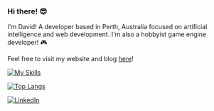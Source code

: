 
<h3>Hi there! 😎</h3>
<p>I'm David! A developer based in Perth, Australia focused on artificial intelligence and web development. I'm also a hobbyist game engine developer! 🎮</p>
<p>Feel free to visit my website and blog <a href="https://davlon.dev" target="_blank">here</a>!</p>

[![My Skills](https://skillicons.dev/icons?i=python,pytorch,cpp,unity,godot,blender,neovim,linux)](https://davlon.dev)
<br>
<p></p>

[![Top Langs](https://github-readme-stats.vercel.app/api/top-langs/?username=davlondev&layout=compact&theme=nord)](https://davlon.dev)

<a href="https://www.linkedin.com/in/davlon/" target="_blank"><img src="https://img.shields.io/badge/LinkedIn-%230077B5.svg?&style=flat-square&logo=linkedin&logoColor=white" alt="LinkedIn"></a>
